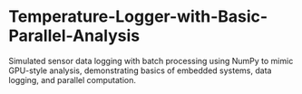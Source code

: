 # Temperature-Logger-with-Basic-Parallel-Analysis
Simulated sensor data logging with batch processing using NumPy to mimic GPU-style analysis, demonstrating basics of embedded systems, data logging, and parallel computation.

